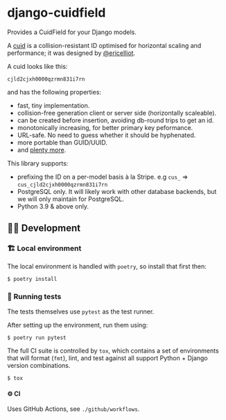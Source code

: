 # django-cuidfield

Provides a CuidField for your Django models.

A [cuid](https://github.com/ericelliott/cuid) is a collision-resistant ID optimised for horizontal
scaling and performance; it was designed by [@ericelliot](https://github.com/ericelliott).

A cuid looks like this:

`cjld2cjxh0000qzrmn831i7rn`

and has the following properties:

-   fast, tiny implementation.
-   collision-free generation client or server side (horizontally scaleable).
-   can be created before insertion, avoiding db-round trips to get an id.
-   monotonically increasing, for better primary key peformance.
-   URL-safe. No need to guess whether it should be hyphenated.
-   more portable than GUID/UUID.
-   and [plenty more](https://github.com/ericelliott/cuid).

This library supports:

-   prefixing the ID on a per-model basis à la Stripe. e.g `cus_` => `cus_cjld2cjxh0000qzrmn831i7rn`
-   PostgreSQL only. It will likely work with other database backends, but we will only maintain for
    PostgreSQL.
-   Python 3.9 & above only.

## 👩‍💻 Development

### 🏗️ Local environment

The local environment is handled with `poetry`, so install that first then:

```
$ poetry install
```

### 🧪 Running tests

The tests themselves use `pytest` as the test runner.

After setting up the environment, run them using:

```
$ poetry run pytest
```

The full CI suite is controlled by `tox`, which contains a set of environments that will format
(`fmt`), lint, and test against all support Python + Django version combinations.

```
$ tox
```

#### ⚙️ CI

Uses GitHub Actions, see `./github/workflows`.
